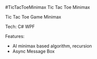#TicTacToeMinimax
Tic Tac Toe Minimax

Tic Tac Toe Game Minimax

Tech: C# WPF

Features:
- AI minimax based algorithm, recursion
- Async Message Box
